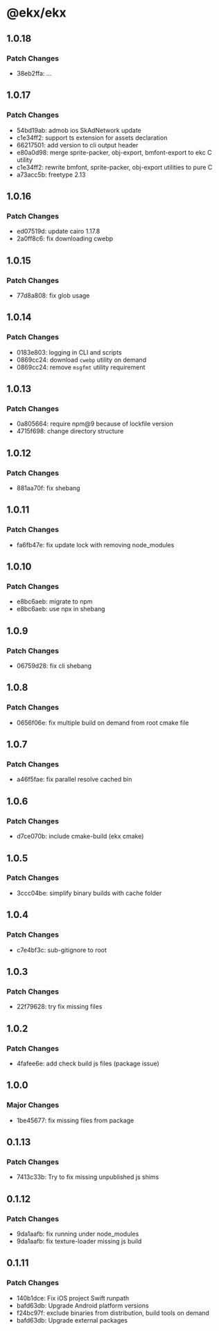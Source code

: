 # @ekx/ekx

## 1.0.18

### Patch Changes

- 38eb2ffa: ...

## 1.0.17

### Patch Changes

- 54bd19ab: admob ios SkAdNetwork update
- c1e34ff2: support ts extension for assets declaration
- 66217501: add version to cli output header
- e80a0d98: merge sprite-packer, obj-export, bmfont-export to ekc C utility
- c1e34ff2: rewrite bmfont, sprite-packer, obj-export utilities to pure C
- a73acc5b: freetype 2.13

## 1.0.16

### Patch Changes

- ed07519d: update cairo 1.17.8
- 2a0ff8c6: fix downloading cwebp

## 1.0.15

### Patch Changes

- 77d8a808: fix glob usage

## 1.0.14

### Patch Changes

- 0183e803: logging in CLI and scripts
- 0869cc24: download `cwebp` utility on demand
- 0869cc24: remove `msgfmt` utility requirement

## 1.0.13

### Patch Changes

- 0a805664: require npm@9 because of lockfile version
- 4715f698: change directory structure

## 1.0.12

### Patch Changes

- 881aa70f: fix shebang

## 1.0.11

### Patch Changes

- fa6fb47e: fix update lock with removing node_modules

## 1.0.10

### Patch Changes

- e8bc6aeb: migrate to npm
- e8bc6aeb: use npx in shebang

## 1.0.9

### Patch Changes

- 06759d28: fix cli shebang

## 1.0.8

### Patch Changes

- 0656f06e: fix multiple build on demand from root cmake file

## 1.0.7

### Patch Changes

- a46f5fae: fix parallel resolve cached bin

## 1.0.6

### Patch Changes

- d7ce070b: include cmake-build (ekx cmake)

## 1.0.5

### Patch Changes

- 3ccc04be: simplify binary builds with cache folder

## 1.0.4

### Patch Changes

- c7e4bf3c: sub-gitignore to root

## 1.0.3

### Patch Changes

- 22f79628: try fix missing files

## 1.0.2

### Patch Changes

- 4fafee6e: add check build js files (package issue)

## 1.0.0

### Major Changes

- 1be45677: fix missing files from package

## 0.1.13

### Patch Changes

- 7413c33b: Try to fix missing unpublished js shims

## 0.1.12

### Patch Changes

- 9da1aafb: fix running under node_modules
- 9da1aafb: fix texture-loader missing js build

## 0.1.11

### Patch Changes

- 140b1dce: Fix iOS project Swift runpath
- bafd63db: Upgrade Android platform versions
- f24bc97f: exclude binaries from distribution, build tools on demand
- bafd63db: Upgrade external packages
